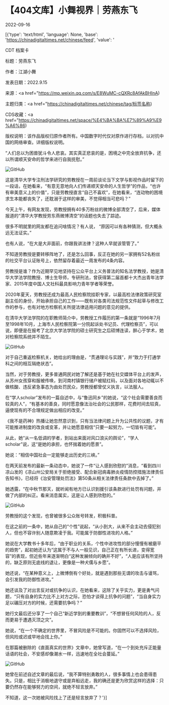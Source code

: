 # 【404文库】小舞视界｜劳燕东飞

2022-09-16

[{'type': 'text/html', 'language': None, 'base': 'https://chinadigitaltimes.net/chinese/feed', 'value': '

CDT 档案卡

标题：劳燕东飞

作者：江湖小舞

发表日期：2022.9.15

来源：<a href="https://mp.weixin.qq.com/s/E8WuMC-cQXRc8AfAkBHInA)

主题归类：<a href="https://chinadigitaltimes.net/chinese/tag/标签名称)

CDS收藏：<a href="https://chinadigitaltimes.net/space/%E4%BA%BA%E7%89%A9%E9%A6%86)

版权说明：该作品版权归原作者所有。中国数字时代仅对原作进行存档，以对抗中国的网络审查。详细版权说明。





“人们总以为困兽犹斗令人悲哀。其实真正悲哀的是，困境之中完全放弃抗争，还以所谓顺天安命的哲学来进行自我抚慰。”

![GitHub](https://chinadigitaltimes.net/chinese/files/2022/09/post-687146-6324f6478bde9.)

这是清华大学专注刑法学研究的劳教授在一周前谈论当下文学与影视作品时留下的一段话，在她看来，“有意无意地向人们传递顺天安命的人生哲学”的作品，“也许有审美意义上的价值”，只是劳教授直言“自己不喜欢”，在她看来，“连动物的困境求生本能都丧失了，还耽溺于这样的审美，不觉得相当可悲吗？”

今天上午，有网友发现，劳教授拥有40多万粉丝的微博全部清空了，后来，媒体报道的“清华大学教授劳东燕微博清空”的话题也失去了踪迹。

很多不明就里的网友都在追问啥情况？有人说， “原因可以有各种猜测，但大概永远无法证实。”

也有人说，“在大是大非面前，你跟我讲法律？这种人早就该管管了。”

不知道劳教授是要转移阵地了，还是怎么回事，反正在她的另一家拥有52名粉丝的社交平台认证账号上，依然留存着最近一周发布的4条内容。

劳教授是谁？作为近期罕见地坚持在公众平台上义务普法的知名法学教授，她是清华大学法学院教授、博士生导师，专研刑法，曾获得第二届首都十大杰出青年法学家、2015年度中国人文社科最具影响力青年学者等荣誉。

2020年夏天，劳教授还成为最高人民检察院挂职专家，以最高检法律政策研究室副主任的身份，开始承担自己的工作——既有对各类司法规范性文件起草与修改工作的参与，也有对地方检察机关所提法律适用问题的意见的提供。

在清华大学法学院的在职教师简介中，劳教授工作履历的第一条就是“1996年7月至1998年10月，上海市人民检察院第一分院起诉处书记员、代理检察员”，可以说，即便是在报考了北京大学法学院的硕士研究生之后硕博连读，醉心于学术，她对检察院系统并不陌生。

![GitHub](https://chinadigitaltimes.net/chinese/files/2022/09/post-687146-6324f647abb31.)

对于自己重返检察机关，她给出的理由是，“贯通理论与实践”，并“致力于打通学科之间的相互隔绝状态”。

当然，对于劳教授，更多普通网民对她了解还是基于她在社交媒体平台上的发声，从苏州女孩穿和服被传唤，到河南村镇银行储户被赋红码，以及面对各地动辄以不做核酸、违反紧急事态为由处罚民众，劳教授都曾仗义执言，以法服人。

在“学人scholar”发布的一篇自述中，与“鲁迅同乡”的她说，“这个社会需要善良而较真的人”，“有基本的善良，同时愿意像法治社会的公民那样，花费时间去较真，逼使现有的不合理规定做出相应的改变。”

《我不是药神》热播让她忽然意识到，只有当法律问题上升为公共性的议题，才有可能推进制度的改良或变革，并让她愿意相信“只要一起努力，一切皆有可能”。

从此，她“从一名低调的学者，到站出来面对风口浪尖的舆论”，“学人scholar”说，这“是她的承担，也怀揣着她的愿景”。

她说：“相信中国社会一定能够走出历史的三峡。”

在两天前发布的最新一条动态中，她说了一件“让人感到欣慰的”消息，“看到四川凉山发的《凉山州公安局关于拒绝接受、配合新冠病毒肺炎疫情防控措施法律责任告知书》，已经将《治安管理处罚法》第50条从相关法律责任条款中去掉了。”

她透露，“在中秋节那天，就听闻有地方已认识到援引该条款进行处罚有问题，并做了内部的纠正。看来消息属实，这是让人感到欣慰的。”

![GitHub](https://chinadigitaltimes.net/chinese/files/2022/09/post-687146-6324f647c7f9b.)

劳教授的这个发现，也曾被很多公众账号转发，积极科普。

在这之前的一条中，她从自己的“个性”说起，“从小到大，从来不会主动去侵犯别人，但也不容许别人随意欺凌于我。可能属于防御性进攻的人格。”

她说在大学教书十多年后，“由于职业的关系，个性中进攻性的部分慢慢有被磨平的趋势”，起初她还认为“这属于不与人一般见识，自己正在有所长进，变得宽容”的表现，但近些年来逐渐明白“这种发展倾向的确并不好”，“人是应该有所坚持的，缺乏原则无底线的退让，更像是一种犬儒与乡愿”。

她还说，“在某种意义上，上微博倒有个好处，就是遇到那些无谓的攻击与谩骂，会引发我的防御性进攻。”

她还谈及了对出言反对或抗争的认识，在她看来，这除了关乎实力，更是勇气问题，“只有自身的实力比不上对方之际，恐怕才谈得上抗争的问题”，“当自身实力足以碾压对方的时候，还需要抗争吗？”

她行文最后还分享了一个自己“新近学到的重要教训”，“不想冒任何风险的人，反而更易于遭遇灭顶之灾”。

她说，“在一个不确定的世界里，不冒风险是不可能的。你固然可以不选择风险，但风险或迟或早地会找上你。”

在那篇被删除的《直面真实的世界》文章中，她曾写道，“在一个到处充斥正能量话语的社会，不安感却像潮水一样，迅速地在全社会蔓延。”

![GitHub](https://chinadigitaltimes.net/chinese/files/2022/09/post-687146-6324f647e18be.)

她曾在前述自述文章的最后说，“我不算特别勇敢的人，很多事情上也会患得患失。只是，相比于消极地退守或是弃船远走，我的确还是更为欣赏这样的选择：只要仍然存在能够努力的空间，就绝不轻言放弃。”

不知道，这一次她被风险找上了还是轻言放弃了？'}]